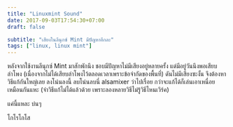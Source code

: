```yaml
---
title: "Linuxmint Sound"
date: 2017-09-03T17:54:30+07:00
draft: false

subtitle: "เสียงในลีนุกซ์ Mint มีปัญหาอีกละ"
tags: ["linux, linux mint"]
---
```


หลังจากใช้งานลีนุกซ์ Mint มาสักพักนึง ชอบมีปัญหาไม่มีเสียงอยู่หลายครั้ง แต่มีอยู่วันนึงพอเสียบลำโพง (เนื่องจากไม่ได้เสียบลำโพงไว้ตลอดเวลาเพราะข้อจำกัดของพื้นที่) ดันไม่มีเสียงซะงั้น
จึงต้องหาวิธีแก้กันใหญ่เลย ลงโน่นลงนี้ ลบโน่นลบนี่ alsamixer ว่าไปเรื่อย กว่าจะแก้ได้ก็เล่นเอาเหนื่อยเหมือนกันแหะ (จำวิธีแก้ไม่ได้แล้วด้วย เพราะลองหลายวิธีไม่รู้วิธีไหนเวิร์ค)

แค่นี้แหละ บ่นๆ

โกโรโกโส
